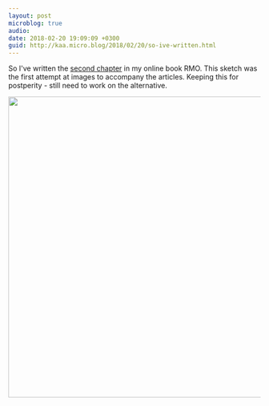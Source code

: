 ```yaml
---
layout: post
microblog: true
audio: 
date: 2018-02-20 19:09:09 +0300
guid: http://kaa.micro.blog/2018/02/20/so-ive-written.html
---
```

So I've written the [second chapter](http://www.rmo.life/categories-compartments) in my online book RMO. This sketch was the first attempt at images to accompany the articles. Keeping this for postperity - still need to work on the alternative.

<img src="https://micro.kaa.bz/uploads/2018/e69d382a7e.jpg" width="600" height="600" />
